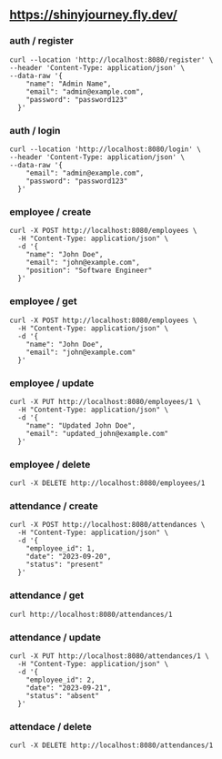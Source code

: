 ## https://shinyjourney.fly.dev/


### auth / register
```
curl --location 'http://localhost:8080/register' \
--header 'Content-Type: application/json' \
--data-raw '{
    "name": "Admin Name",
    "email": "admin@example.com",
    "password": "password123"
  }'
```

### auth / login
```
curl --location 'http://localhost:8080/login' \
--header 'Content-Type: application/json' \
--data-raw '{
    "email": "admin@example.com",
    "password": "password123"
  }'
```

### employee / create
```
curl -X POST http://localhost:8080/employees \
  -H "Content-Type: application/json" \
  -d '{
    "name": "John Doe",
    "email": "john@example.com",
    "position": "Software Engineer"
  }'
```

### employee /  get
```
curl -X POST http://localhost:8080/employees \
  -H "Content-Type: application/json" \
  -d '{
    "name": "John Doe",
    "email": "john@example.com"
  }'
```

### employee / update
```
curl -X PUT http://localhost:8080/employees/1 \
  -H "Content-Type: application/json" \
  -d '{
    "name": "Updated John Doe",
    "email": "updated_john@example.com"
  }'
```

### employee / delete
```
curl -X DELETE http://localhost:8080/employees/1
```

### attendance / create
```
curl -X POST http://localhost:8080/attendances \
  -H "Content-Type: application/json" \
  -d '{
    "employee_id": 1,
    "date": "2023-09-20",
    "status": "present"
  }'
```

### attendance / get
```
curl http://localhost:8080/attendances/1
```

### attendance / update
```
curl -X PUT http://localhost:8080/attendances/1 \
  -H "Content-Type: application/json" \
  -d '{
    "employee_id": 2,
    "date": "2023-09-21",
    "status": "absent"
  }'
```

### attendace / delete
```
curl -X DELETE http://localhost:8080/attendances/1
```